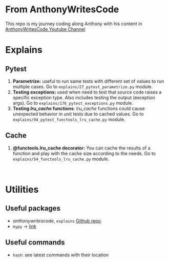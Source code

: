 # From AnthonyWritesCode
This repo is my journey coding along Anthony with his content in [AnthonyWritesCode Youtube Channel](https://www.youtube.com/@anthonywritescode)

# Explains

## Pytest
1. **Parametrize:** useful to run same tests with different set of values to run multiple cases. Go to `explains/27_pytest_parametrize.py` module.
1. **Testing exceptions:** used when need to test that source code raises a specific exception type. Also includes testing the output (exception args). Go to `explains/176_pytest_exceptions.py` module.
1. **Testing _lru_cache_ functions**: _lru_cache_ functions could cause unexpected behavior in unit tests due to cached values. Go to `explains/94_pytest_functools_lru_cache.py` module.

## Cache
1. **@functools.lru_cache decorator:** You can cache the results of a function and play with the cache size according to the needs. Go to `explains/54_functools_lru_cache.py` module.

<br>

# Utilities

## Useful packages
- _anthonywritescode_, `explains` [Github repo](https://github.com/anthonywritescode/explains).
- `mypy` -> [link](https://pypi.org/project/mypy/)

## Useful commands
- `hash`: see latest commands with their location

